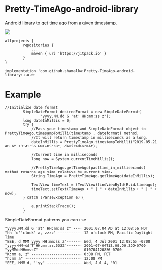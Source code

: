 # Pretty-TimeAgo-android-library
Android library to get time ago from a given timestamp.

[![](https://jitpack.io/v/shamalka/Pretty-TimeAgo-android-library.svg)](https://jitpack.io/#shamalka/Pretty-TimeAgo-android-library)
```
allprojects {
		repositories {
			...
			maven { url 'https://jitpack.io' }
		}
}
```
```
implementation 'com.github.shamalka:Pretty-TimeAgo-android-library:1.0.0'
```

# Example
```
//Initialize date format
        SimpleDateFormat desiredFormat = new SimpleDateFormat(
                "yyyy.MM.dd G 'at' HH:mm:ss z");
        long dateInMillis = 0;
        try {
            //Pass your timestamp and SimpleDateFormat object to PrettyTimeAgo.timesampToMilli(timestamp , dateformat) method.
            //It will return timestamp in milliseconds as a long.
            dateInMillis = PrettyTimeAgo.timestampToMilli("2019.05.21 AD at 13:41:56 GMT+05:30", desiredFormat);

            //Current time in milliseconds
            long now = System.currentTimeMillis();

            //PrettyTimeAgo.getTimeAgo(pasttime_in_milliseconds) method returns ago time relative to current time.
            String TimeAgo = PrettyTimeAgo.getTimeAgo(dateInMillis);

            TextView timeText = (TextView)findViewById(R.id.timeago);
            timeText.setText(TimeAgo + " | " + dateInMillis + " | " + now);
        } catch (ParseException e) {

            e.printStackTrace();
        }
```
SimpleDateFormat patterns you can use.
```
"yyyy.MM.dd G 'at' HH:mm:ss z" ---- 2001.07.04 AD at 12:08:56 PDT
"hh 'o''clock' a, zzzz" ----------- 12 o'clock PM, Pacific Daylight Time
"EEE, d MMM yyyy HH:mm:ss Z"------- Wed, 4 Jul 2001 12:08:56 -0700
"yyyy-MM-dd'T'HH:mm:ss.SSSZ"------- 2001-07-04T12:08:56.235-0700
"yyMMddHHmmssZ"-------------------- 010704120856-0700
"K:mm a, z" ----------------------- 0:08 PM, PDT
"h:mm a" -------------------------- 12:08 PM
"EEE, MMM d, ''yy" ---------------- Wed, Jul 4, '01
```
